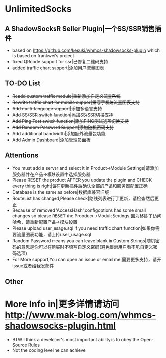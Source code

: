 # UnlimitedSocks
## A ShadowSocksR Seller Plugin|一个SS/SSR销售插件
* based on https://github.com/kesuki/whmcs-shadowsocks-plugin which is based on frankwei's project
* fixed QRcode support for ssr|已修复二维码支持
* added traffic chart support|添加用户流量图表

## TO-DO List
* ~~Readd custom traffic module|重新添加自定义流量系统~~
* ~~Rewrite traffic chart for mobile suppor|重写手机端流量图表支持~~
* ~~Add multi-language support|添加多语言支持~~
* ~~Add SS/SSR switch function|添加SS/SSR切换支持~~
* ~~Add Ping Test switch function|添加PING测试选项切换支持~~
* ~~Add Random Password Support|添加随机密码支持~~
* Add additional bandwidth|添加额外流量包功能
* Add Admin Dashboard|添加管理员面板

## Attentions
* You must add a server and select it in Product->Module Settings|请添加服务器并在产品->模块设置中选择服务器
* Please RESET the product AFTER you update the plugin and CHECK every thing is right|请在更新插件后确认全部的产品和服务器配置正确
* Database is the same as before|数据库兼容旧版
* RouteList has changed,Please check|路线列表进行了更新，请检查然后更正
* Because of removed 'AccessHash',configoptions has some small changes so please RESET the Prooduct->ModuleSettings|因为移除了访问哈希，请重新配置产品->模块设置
* Please upload user_usage.sql if you need traffic chart function|如果你需要流量图表功能，请上传user_usage.sql
* Random Password means you can leave blank in Custom Strings|随机密码的意思是你可以在购买时不填写自定义密码(避免眼滑用户看不见自定义密码选项)
* For More support,You can open an issue or email me|需要更多支持，请开issue或者给我发邮件

## Other
# More Info in|更多详情请访问 http://www.mak-blog.com/whmcs-shadowsocks-plugin.html

* BTW I think a developer's most important ability is to obey the Open-Source Rules
* Not the coding level he can achieve
